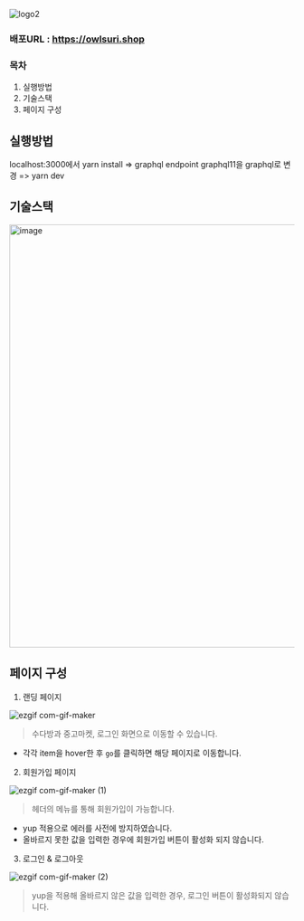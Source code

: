 ![logo2](https://user-images.githubusercontent.com/98316357/176988550-3d00f611-32c6-4625-b3c4-6b8d1b384a54.png)

### 배포URL : https://owlsuri.shop

### 목차
1. 실행방법
2. 기술스택
3. 페이지 구성

## 실행방법
localhost:3000에서 yarn install => graphql endpoint graphql11을 graphql로 변경 => yarn dev

## 기술스택
<img width="748" alt="image" src="https://user-images.githubusercontent.com/98316357/177791989-f1e0ae64-8a00-4506-8c2f-8369cafee073.png">

## 페이지 구성
1. 랜딩 페이지

![ezgif com-gif-maker](https://user-images.githubusercontent.com/98316357/177793417-30de3adf-a397-445a-bd19-d29a9f831ab7.gif)
> 수다방과 중고마켓, 로그인 화면으로 이동할 수 있습니다.
- 각각 item을 hover한 후 `go`를 클릭하면 해당 페이지로 이동합니다.

2. 회원가입 페이지

![ezgif com-gif-maker (1)](https://user-images.githubusercontent.com/98316357/177796784-ffc338d8-7127-42d9-aac4-c08b1b519c34.gif)
> 헤더의 메뉴를 통해 회원가입이 가능합니다.
- yup 적용으로 에러를 사전에 방지하였습니다. 
- 올바르지 못한 값을 입력한 경우에 회원가입 버튼이 활성화 되지 않습니다.

3. 로그인 & 로그아웃

![ezgif com-gif-maker (2)](https://user-images.githubusercontent.com/98316357/177797847-57e084fb-06e1-4850-ac20-0ab99b02afbd.gif)
> yup을 적용해 올바르지 않은 값을 입력한 경우, 로그인 버튼이 활성화되지 않습니다.
